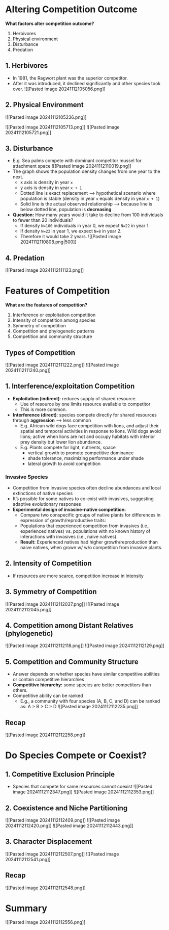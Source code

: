 # Altering Competition Outcome
**What factors alter competition outcome?**
1. Herbivores
2. Physical environment
3. Disturbance
4. Predation

## 1. Herbivores
* In 1981, the Ragwort plant was the superior competitor.
* After it was introduced, it declined significantly and other species took over.
![[Pasted image 20241112105056.png]]

## 2. Physical Environment
![[Pasted image 20241112105236.png]]

![[Pasted image 20241112105713.png]]
![[Pasted image 20241112105721.png]]

## 3. Disturbance
* E.g. Sea palms compete with dominant competitor mussel for attachment space
![[Pasted image 20241112110019.png]]
* The graph shows the population density changes from one year to the next.
	* x axis is density in year `x`
	* y axis is density in year `x + 1`
	* Dotted line is exact replacement ⟶ hypothetical scenario where population is stable (density in year `x` equals density in year `x + 1`)
	* Solid line is the actual observed relationship ⟶ because line is below dotted line, population is **decreasing**
* **Question:** How many years would it take to decline from 100 individuals to fewer than 20 individuals?
	* If density `N=100` individuals in year 0, we expect `N=22` in year 1.
	* If density `N=22` in year 1, we expect `N=8` in year 2.
	* Therefore it would take 2 years.
![[Pasted image 20241112110808.png|500]]

## 4. Predation
![[Pasted image 20241112111123.png]]

# Features of Competition
**What are the features of competition?**
1. Interference or exploitation competition
2. Intensity of competition among species
3. Symmetry of competition
4. Competition and phylogenetic patterns
5. Competition and community structure

## Types of Competition
![[Pasted image 20241112111222.png]]
![[Pasted image 20241112111240.png]]

## 1. Interference/exploitation Competition
* **Exploitation (indirect)**: reduces supply of shared resource.
	* Use of resource by one limits resource available to competitor
	* This is more common.
* **Interference (direct)**: species compete directly for shared resources through **aggression** ⟶ less common
	* E.g. African wild dogs face competition with lions, and adjust their spatial and temporal activities in response to lions. Wild dogs avoid lions; active when lions are not and occupy habitats with inferior prey density but lower lion abundance.
	* E.g. Plants compete for light, nutrients, space
		* vertical growth to promote competitive dominance
		* shade tolerance, maximizing performance under shade
		* lateral growth to avoid competition

### Invasive Species
* Competition from invasive species often decline abundances and local extinctions of native species
* It’s possible for some natives to co-exist with invasives, suggesting adaptive evolutionary responses
* **Experimental design of invasive-native competition:**
	* Compare two conspecific groups of native plants for differences in expression of growth/reproductive traits:
	* Populations that experienced competition from invasives (i.e., experienced natives) vs. populations with no known history of interactions with invasives (i.e., naive natives).
	* **Result:** Experienced natives had higher growth/reproduction than naive natives, when grown w/ w/o competition from invasive plants.

## 2. Intensity of Competition
* If resources are more scarce, competition increase in intensity

## 3. Symmetry of Competition
![[Pasted image 20241112112037.png]]
![[Pasted image 20241112112045.png]]


## 4. Competition among Distant Relatives (phylogenetic)
![[Pasted image 20241112112118.png]]
![[Pasted image 20241112112129.png]]

## 5. Competition and Community Structure
* Answer depends on whether species have similar competitive abilities or contain competitive hierarchies
* **Competitive hierarchy:** some species are better competitors than others.
* Competitive ability can be ranked
	* E.g., a community with four species (A, B, C, and D) can be ranked as: A > B > C > D
![[Pasted image 20241112112235.png]]

## Recap
![[Pasted image 20241112112258.png]]

# Do Species Compete or Coexist?
## 1. Competitive Exclusion Principle
* Species that compete for same resources cannot coexist
![[Pasted image 20241112112347.png]]
![[Pasted image 20241112112353.png]]

## 2. Coexistence and Niche Partitioning
![[Pasted image 20241112112409.png]]
![[Pasted image 20241112112420.png]]
![[Pasted image 20241112112443.png]]

## 3. Character Displacement
![[Pasted image 20241112112507.png]]
![[Pasted image 20241112112541.png]]

## Recap
![[Pasted image 20241112112548.png]]

# Summary
![[Pasted image 20241112112556.png]]
